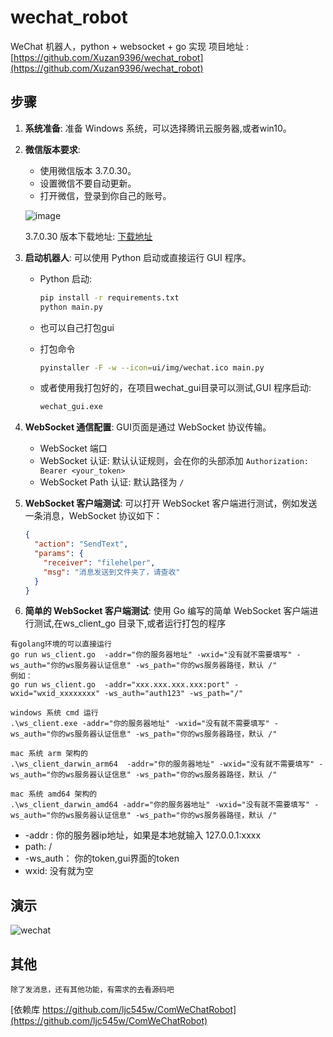 # wechat_robot
WeChat 机器人，python + websocket + go 实现
项目地址 : [https://github.com/Xuzan9396/wechat_robot](https://github.com/Xuzan9396/wechat_robot)
## 步骤

1. **系统准备**: 准备 Windows 系统，可以选择腾讯云服务器,或者win10。

2. **微信版本要求**:
    - 使用微信版本 3.7.0.30。
    - 设置微信不要自动更新。
    - 打开微信，登录到你自己的账号。

   ![image](https://github.com/Xuzan9396/wechat_robot/assets/24741439/2f88944a-9f8e-4178-a299-83aa716aa592)
   
   3.7.0.30 版本下载地址: [下载地址](https://pan.baidu.com/s/1Fln_5ZlotxtI4a5EyhWEdQ?pwd=7gbe)

3. **启动机器人**: 可以使用 Python 启动或直接运行 GUI 程序。
    - Python 启动:
      ```bash
      pip install -r requirements.txt 
      python main.py
      ```
   - 也可以自己打包gui
   - 打包命令
     ```bash
     pyinstaller -F -w --icon=ui/img/wechat.ico main.py
     ```
     
   
    - 或者使用我打包好的，在项目wechat_gui目录可以测试,GUI 程序启动:
      ```bash
      wechat_gui.exe
      ```
   

4. **WebSocket 通信配置**: GUI页面是通过 WebSocket 协议传输。
    - WebSocket 端口
    - WebSocket 认证: 默认认证规则，会在你的头部添加 `Authorization: Bearer <your_token>`
    - WebSocket Path 认证: 默认路径为 `/`

5. **WebSocket 客户端测试**: 可以打开 WebSocket 客户端进行测试，例如发送一条消息，WebSocket 协议如下：
   ```json
   { 
     "action": "SendText",
     "params": {
       "receiver": "filehelper",
       "msg": "消息发送到文件夹了，请查收"
     }
   }

6. **简单的 WebSocket 客户端测试**: 使用 Go 编写的简单 WebSocket 客户端进行测试,在ws_client_go 目录下,或者运行打包的程序
```
有golang环境的可以直接运行
go run ws_client.go  -addr="你的服务器地址" -wxid="没有就不需要填写" -ws_auth="你的ws服务器认证信息" -ws_path="你的ws服务器路径，默认 /"
例如：
go run ws_client.go  -addr="xxx.xxx.xxx.xxx:port" -wxid="wxid_xxxxxxxx" -ws_auth="auth123" -ws_path="/"

windows 系统 cmd 运行
.\ws_client.exe -addr="你的服务器地址" -wxid="没有就不需要填写" -ws_auth="你的ws服务器认证信息" -ws_path="你的ws服务器路径，默认 /"

mac 系统 arm 架构的
.\ws_client_darwin_arm64  -addr="你的服务器地址" -wxid="没有就不需要填写" -ws_auth="你的ws服务器认证信息" -ws_path="你的ws服务器路径，默认 /"

mac 系统 amd64 架构的
.\ws_client_darwin_amd64 -addr="你的服务器地址" -wxid="没有就不需要填写" -ws_auth="你的ws服务器认证信息" -ws_path="你的ws服务器路径，默认 /"
```  
- -addr : 你的服务器ip地址，如果是本地就输入 127.0.0.1:xxxx
- path: /
- -ws_auth： 你的token,gui界面的token
- wxid: 没有就为空


## 演示
![wechat](https://github.com/Xuzan9396/wechat_robot/assets/24741439/f57b43ad-c116-44b5-9658-e34898152cdd)


## 其他
 `除了发消息，还有其他功能，有需求的去看源码吧`

[依赖库 https://github.com/ljc545w/ComWeChatRobot](https://github.com/ljc545w/ComWeChatRobot)
